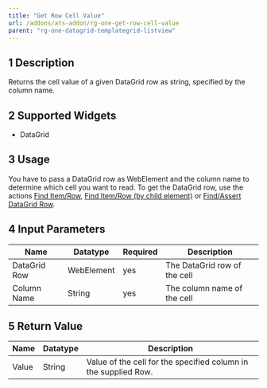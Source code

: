 ```yaml
---
title: "Get Row Cell Value"
url: /addons/ats-addon/rg-one-get-row-cell-value
parent: "rg-one-datagrid-templategrid-listview"
---
```


## 1 Description

Returns the cell value of a given DataGrid row as string, specified by the column name.

## 2 Supported Widgets

* DataGrid

## 3 Usage

You have to pass a DataGrid row as WebElement and the column name to determine which cell you want to read. To get the DataGrid row, use the actions [Find Item/Row](rg-one-find-itemrow), [Find Item/Row (by child element)](rg-one-find-itemrow-by-child) or [Find/Assert DataGrid Row](rg-one-findassert-datagrid-row).    

## 4 Input Parameters

Name | Datatype | Required| Description
--- | --- | --- | ---
DataGrid Row | WebElement |yes| The DataGrid row of the cell
Column Name | String | yes |The column name of the cell

## 5 Return Value

Name | Datatype | Description
--- | --- | ---
Value | String | Value of the cell for the specified column in the supplied Row.
